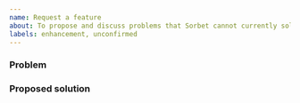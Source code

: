 ```yaml
---
name: Request a feature
about: To propose and discuss problems that Sorbet cannot currently solve.
labels: enhancement, unconfirmed
---
```


<!--
    Thanks for requesting a feature in Sorbet!

    Know that we only have so much time to split between maintaining existing
    features and developing new ones. From time to time, we close issues that we
    don't think we'll be able to complete in the short to medium term, even if
    we'd like to support it in the long term.
-->

### Problem

<!-- TODO: Please describe the problem you are trying to solve, NOT the solution you would like. -->

### Proposed solution

<!-- TODO: If you have a suggestion in mind for how to solve the above problem, feel free to include it here. -->

